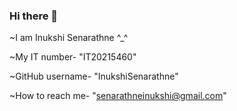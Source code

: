 ### Hi there 👋
~I am Inukshi Senarathne ^_^ 

~My IT number- "IT20215460" 

~GitHub username- "InukshiSenarathne"

~How to reach me- "senarathneinukshi@gmail.com"


